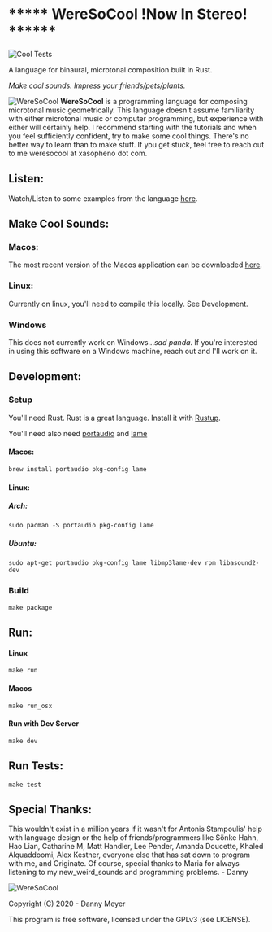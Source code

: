 # ***** WereSoCool __!Now In Stereo!__ ******
![Cool Tests](https://github.com/xasopheno/WereSoCool/workflows/Cool%20Tests/badge.svg)

A language for binaural, microtonal composition built in Rust.

<em>Make cool sounds. Impress your friends/pets/plants.</em>

![WereSoCool](../main/imgs/application.png)
**WereSoCool** is a programming language for composing microtonal music geometrically. This language doesn't assume familiarity with either microtonal music or computer programming, but experience with either will certainly help. I recommend starting with the tutorials and when you feel sufficiently confident,  try to make some cool things. There's no better way to learn than to make stuff. If you get stuck, feel free to reach out to me weresocool at xasopheno dot com. 

## Listen:

Watch/Listen to some examples from the language [here](https://www.weresocool.org/play/arcs).

## Make Cool Sounds:
### Macos:
The most recent version of the Macos application can be downloaded [here](https://www.weresocool.org/downloads).

### Linux:
Currently on linux, you'll need to compile this locally. See Development. 


### Windows
This does not currently work on Windows...<em>sad panda</em>. If you're interested in using this software on a Windows machine, reach out and I'll work on it. 


## Development:

### Setup
You'll need Rust. Rust is a great language. Install it with [Rustup](https://www.rust-lang.org/en-US/install.html).

You'll need also need [portaudio](https://github.com/RustAudio/rust-portaudio) and [lame](https://lame.sourceforge.io/)

#### Macos:
`brew install portaudio pkg-config lame`

#### Linux:
##### Arch:
`sudo pacman -S portaudio pkg-config lame`

##### Ubuntu:
`sudo apt-get portaudio pkg-config lame libmp3lame-dev rpm libasound2-dev`

### Build
`make package`

## Run: 
#### Linux
`make run`

#### Macos
`make run_osx`

#### Run with Dev Server
`make dev`

## Run Tests:
`make test`

## Special Thanks:
This wouldn't exist in a million years if it wasn't for Antonis Stampoulis'
help with language design or the help of friends/programmers like
Sönke Hahn, Hao Lian, Catharine M, Matt Handler, Lee Pender, Amanda Doucette, Khaled Alquaddoomi,
Alex Kestner, everyone else that has sat down to program with me, and Originate.
Of course, special thanks to Maria for always listening to my new_weird_sounds
and programming problems. - Danny

![WereSoCool](../main/imgs/cover.png)

Copyright (C) 2020 - Danny Meyer

This program is free software, licensed under the GPLv3 (see LICENSE).

